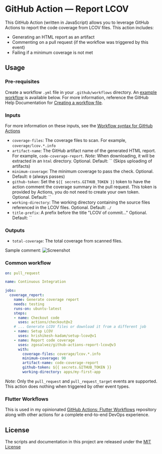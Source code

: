 # GitHub Action — Report LCOV

This GitHub Action (written in JavaScript) allows you to leverage GitHub Actions to report the code coverage from LCOV files. This action includes:
- Generating an HTML report as an artifact
- Commenting on a pull request (if the workflow was triggered by this event)
- Failing if a minimum coverage is not met

## Usage
### Pre-requisites
Create a workflow `.yml` file in your `.github/workflows` directory. An [example workflow](#common-workflow) is available below. For more information, reference the GitHub Help Documentation for [Creating a workflow file](https://help.github.com/en/articles/configuring-a-workflow#creating-a-workflow-file).

### Inputs
For more information on these inputs, see the [Workflow syntax for GitHub Actions](https://docs.github.com/actions/reference/workflow-syntax-for-github-actions#jobsjob_idstepswith)

- `coverage-files`: The coverage files to scan. For example, `coverage/lcov.*.info`
- `artifact-name`: The GitHub artifact name of the generated HTML report. For example, `code-coverage-report`. _Note:_ When downloading, it will be extracted in an `html` directory. Optional. Default: `` (Skips uploading of artifacts)
- `minimum-coverage`: The minimum coverage to pass the check. Optional. Default: `0` (always passes)
- `github-token`: Set the `${{ secrets.GITHUB_TOKEN }}` token to have the action comment the coverage summary in the pull request. This token is provided by Actions, you do not need to create your own token. Optional. Default: ``
- `working-directory`: The working directory containing the source files referenced in the LCOV files. Optional. Default: `./`
- `title-prefix`: A prefix before the title "LCOV of commit..." Optional. Default: ``

### Outputs
- `total-coverage`: The total coverage from scanned files.

Sample comment:
![Screenshot](assets/comment.png)

### Common workflow

```yaml
on: pull_request

name: Continuous Integration

jobs:
  coverage_report:
    name: Generate coverage report
    needs: testing
    runs-on: ubuntu-latest
    steps:
    - name: Checkout code
      uses: actions/checkout@v2
    # ... Generate LCOV files or download it from a different job
    - name: Setup LCOV
      uses: hrishikesh-kadam/setup-lcov@v1
    - name: Report code coverage
      uses: zgosalvez/github-actions-report-lcov@v3
      with:
        coverage-files: coverage/lcov.*.info
        minimum-coverage: 90
        artifact-name: code-coverage-report
        github-token: ${{ secrets.GITHUB_TOKEN }}
        working-directory: apps/my-first-app
```
*Note:* Only the `pull_request` and `pull_request_target` events are supported. This action does nothing when triggered by other event types.

### Flutter Workflows

This is used in my opinionated [GitHub Actions: Flutter Workflows](https://github.com/zgosalvez/github-actions-flutter-workflows) repository along with other actions for a complete end-to-end DevOps experience.

## License
The scripts and documentation in this project are released under the [MIT License](LICENSE)
